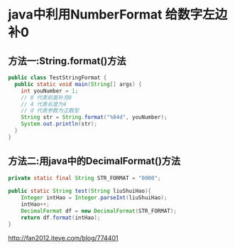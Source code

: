 # java中利用NumberFormat 给数字左边补0

## 方法一:String.format()方法

```java
public class TestStringFormat {         
  public static void main(String[] args) {         
    int youNumber = 1;         
    // 0 代表前面补充0         
    // 4 代表长度为4         
    // d 代表参数为正数型         
    String str = String.format("%04d", youNumber);         
    System.out.println(str);      
  }         
}     
```

## 方法二:用java中的DecimalFormat()方法

```java
private static final String STR_FORMAT = "0000";   
  
public static String test(String liuShuiHao){  
    Integer intHao = Integer.parseInt(liuShuiHao);  
    intHao++;  
    DecimalFormat df = new DecimalFormat(STR_FORMAT);  
    return df.format(intHao);  
}  
```





http://fan2012.iteye.com/blog/774401